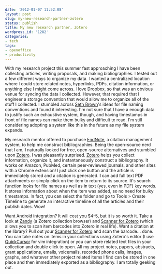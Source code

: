 ```yaml
---
date: '2012-01-07 11:52:08'
layout: post
slug: my-new-research-partner-zotero
status: publish
title: My new research partner, Zotero
wordpress_id: '1282'
categories:
- tech
tags:
- openoffice
- productivity
---
```


With my research project this summer fast approaching I have been collecting articles, writing proposals, and making bibliographies. I tested out a few different ways to organize my data. I wanted a centralized location where I could store related notes, hyperlinks, PDFs, citation information, or anything else I might come across. I love Dropbox, so that was an obvious venue for syncing the data I collected. However, that required that I engineer a storage convention that would allow me to organize all of the stuff I collected. I stumbled across [Seth Brown](http://www.drbunsen.org/home/2011/4/12/naming-and-searching-files-part-1.html)'s ideas for file naming conventions and found it interesting. I'm not sure that I have a enough data to justify such an exhaustive system, though, and having timestamps in front of file names can make them bulky and difficult to read. I'm still considering adopting a system like this in the future as my file system expands.

My research mentor offered to purchase [EndNote](http://www.endnote.com/), a citation management system, to help me construct bibliographies. Being the open-source nerd that I am, I naturally looked for free, open-source alternatives and stumbled upon [Zotero](http://www.zotero.org/). I was pleasantly surprised. [Zotero](http://www.zotero.org/) helps you collect information, organize it, and instantaneously construct a bibliography. It works on Amazon, PubMed, certain peer-reviewed journals, and other sites with a Chrome extension! I just click one button and the article is immediately stored and a citation is generated. I can add full text PDF attachments or simply click on the item to return to its source. It's search function looks for file names as well as in text (yes, even in PDF) key words. It stores information about when the item was added, so no need for bulky timestamps. In fact, you can select the folder and go to Tools > Create Timeline to generate an interactive timeline of all the articles and their publish dates. Wow!

Want Android integration? It will cost you $4-5, but it is so worth it. Take a look at [Zandy](http://www.gimranov.com/avram/w/zandy-user-guide) (a Zotero collection browser) and [Scanner for Zotero](https://market.android.com/details?id=org.ale.scanner.zotero) (which allows you to scan item barcodes into Zotero in real life). Want a citation at the library? Pull out your [Scanner for Zotero](https://market.android.com/details?id=org.ale.scanner.zotero) and scan the barcode... done. You can take notes on items in your collections using Zotero's editor (I use [QuickCursor](http://www.hogbaysoftware.com/products/quickcursor) for vim integration) or you can store related text files in your collection and double click to open. All my project notes, papers, abstracts, grant applications, emails, voicemails, recorded phone calls, images, graphs, and whatever other project related items I find can be stored in one place and then immediately exported as a bibliography. I am totally geeking out.
